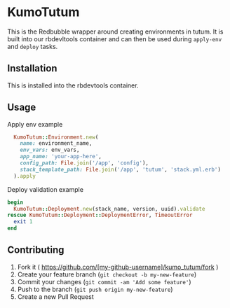 # KumoTutum

This is the Redbubble wrapper around creating environments in tutum.  It is built into our rbdevltools container and can then be used during `apply-env` and `deploy` tasks. 

## Installation

This is installed into the rbdevtools container.

## Usage

Apply env example
```ruby
  KumoTutum::Environment.new(
    name: environment_name,
    env_vars: env_vars,
    app_name: 'your-app-here',
    config_path: File.join('/app', 'config'),
    stack_template_path: File.join('/app', 'tutum', 'stack.yml.erb')
  ).apply
```

Deploy validation example
```ruby
begin
  KumoTutum::Deployment.new(stack_name, version, uuid).validate
rescue KumoTutum::Deployment::DeploymentError, TimeoutError
  exit 1
end
```


## Contributing

1. Fork it ( https://github.com/[my-github-username]/kumo_tutum/fork )
2. Create your feature branch (`git checkout -b my-new-feature`)
3. Commit your changes (`git commit -am 'Add some feature'`)
4. Push to the branch (`git push origin my-new-feature`)
5. Create a new Pull Request
